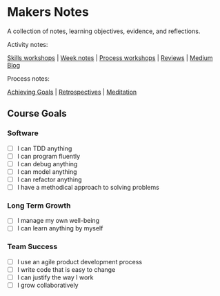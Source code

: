 # Makers Notes

A collection of notes, learning objectives, evidence, and reflections.

Activity notes:

[Skills workshops] | [Week notes] | [Process workshops] | [Reviews] | [Medium Blog]

Process notes:

[Achieving Goals] | [Retrospectives] | [Meditation]

## Course Goals

### Software

- [ ] I can TDD anything
- [ ] I can program fluently
- [ ] I can debug anything
- [ ] I can model anything
- [ ] I can refactor anything
- [ ] I have a methodical approach to solving problems

### Long Term Growth

- [ ] I manage my own well-being
- [ ] I can learn anything by myself

### Team Success

- [ ] I use an agile product development process
- [ ] I write code that is easy to change
- [ ] I can justify the way I work
- [ ] I grow collaboratively

<!-- Links -->

[Skills workshops]: skills_workshops/README.md
[Week notes]: week_notes/README.md
[Process workshops]: process_workshops.md
[Achieving Goals]: achieving_goals.md
[Retrospectives]: retro.md
[Meditation]: meditation.md
[Reviews]: reviews.md
[Medium Blog]: https://medium.com/@hturnbull93